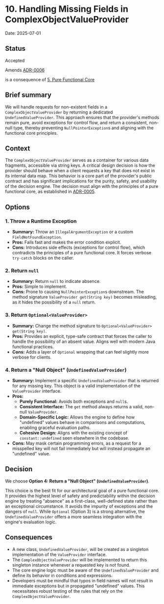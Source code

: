 # 10. Handling Missing Fields in ComplexObjectValueProvider

Date: 2025-07-01

## Status

Accepted

Amends [ADR-0006](0006-valueprovider-design-for-remote-data-and-composability.md)

is a consequence of [5. Pure Functional Core](0005-pure-functional-core.md)

## Brief summary

We will handle requests for non-existent fields in a `ComplexObjectValueProvider` by returning a dedicated `UndefinedValueProvider`. This approach ensures that the provider's methods remain pure, avoid exceptions for control flow, and return a consistent, non-null type, thereby preventing `NullPointerException`s and aligning with the functional core principles.

## Context

The `ComplexObjectValueProvider` serves as a container for various data fragments, accessible via string keys. A critical design decision is how the provider should behave when a client requests a key that does not exist in its internal data map. This behavior is a core part of the provider's public contract and has significant implications for the purity, safety, and usability of the decision engine. The decision must align with the principles of a pure functional core, as established in [ADR-0005](0005-pure-functional-core.md).

## Options

### 1. Throw a Runtime Exception

-   **Summary:** Throw an `IllegalArgumentException` or a custom `FieldNotFoundException`.
-   **Pros:** Fails fast and makes the error condition explicit.
-   **Cons:** Introduces side effects (exceptions for control flow), which contradicts the principles of a pure functional core. It forces verbose `try-catch` blocks on the caller.

### 2. Return `null`

-   **Summary:** Return `null` to indicate absence.
-   **Pros:** Simple to implement.
-   **Cons:** Prone to causing `NullPointerException`s downstream. The method signature `ValueProvider get(String key)` becomes misleading, as it hides the possibility of a `null` return.

### 3. Return `Optional<ValueProvider>`

-   **Summary:** Change the method signature to `Optional<ValueProvider> get(String key)`.
-   **Pros:** Provides an explicit, type-safe contract that forces the caller to handle the possibility of an absent value. Aligns well with modern Java functional practices.
-   **Cons:** Adds a layer of `Optional` wrapping that can feel slightly more verbose for clients.

### 4. Return a "Null Object" (`UndefinedValueProvider`)

-   **Summary:** Implement a specific `UndefinedValueProvider` that is returned for any missing key. This object is a valid implementation of the `ValueProvider` interface.
-   **Pros:**
    -   **Purely Functional:** Avoids both exceptions and `null`s.
    -   **Consistent Interface:** The `get` method always returns a valid, non-null `ValueProvider`.
    -   **Domain-Specific Logic:** Allows the engine to define how "undefined" values behave in comparisons and computations, enabling graceful evaluation paths.
    -   **Cohesive Design:** Aligns with the existing concept of `constant::undefined` seen elsewhere in the codebase.
-   **Cons:** May mask certain programming errors, as a request for a misspelled key will not fail immediately but will instead propagate an "undefined" value.

## Decision

We choose **Option 4: Return a "Null Object" (`UndefinedValueProvider`)**.

This choice is the best fit for our architectural goal of a pure functional core. It provides the highest level of safety and predictability within the decision engine by treating "absence" as a first-class, well-defined state rather than an exceptional circumstance. It avoids the impurity of exceptions and the dangers of `null`. While `Optional` (Option 3) is a strong alternative, the `UndefinedValueProvider` offers a more seamless integration with the engine's evaluation logic.

## Consequences

-   A new class, `UndefinedValueProvider`, will be created as a singleton implementation of the `ValueProvider` interface.
-   The `ComplexObjectValueProvider` will be implemented to return this singleton instance whenever a requested key is not found.
-   The core engine logic must be aware of the `UndefinedValueProvider` and define its behavior in conditions and expressions.
-   Developers must be mindful that typos in field names will not result in immediate exceptions but in propagated "undefined" values. This necessitates robust testing of the rules that rely on the `ComplexObjectValueProvider`.
